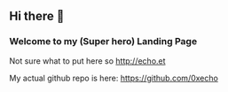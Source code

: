 ## Hi there 👋

### Welcome to my (Super hero) Landing Page

Not sure what to put here so http://echo.et

My actual github repo is here: https://github.com/0xecho
